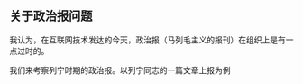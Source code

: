 ## 关于政治报问题

我认为，在互联网技术发达的今天，政治报（马列毛主义的报刊）在组织上是有一点过时的。

我们来考察列宁时期的政治报。以列宁同志的一篇文章上报为例
<!--stackedit_data:
eyJoaXN0b3J5IjpbLTE3NjI5NDY3NTldfQ==
-->